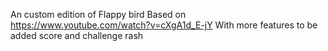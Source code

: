 An custom edition of Flappy bird
Based on https://www.youtube.com/watch?v=cXgA1d_E-jY
With more features to be added
score and challenge
rash